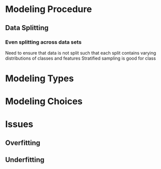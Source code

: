 
# Modeling Procedure
## Data Splitting

### Even splitting across data sets
Need to ensure that data is not split such that each split contains varying distributions of classes and features
Stratified sampling is good for class


# Modeling Types

# Modeling Choices

# Issues
## Overfitting

## Underfitting


